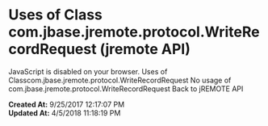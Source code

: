 # Uses of Class com.jbase.jremote.protocol.WriteRecordRequest (jremote API)

JavaScript is disabled on your browser. Uses of Classcom.jbase.jremote.protocol.WriteRecordRequest No usage of com.jbase.jremote.protocol.WriteRecordRequest Back to jREMOTE API  

**Created At:** 9/25/2017 12:17:07 PM  
**Updated At:** 4/5/2018 11:18:19 PM  


